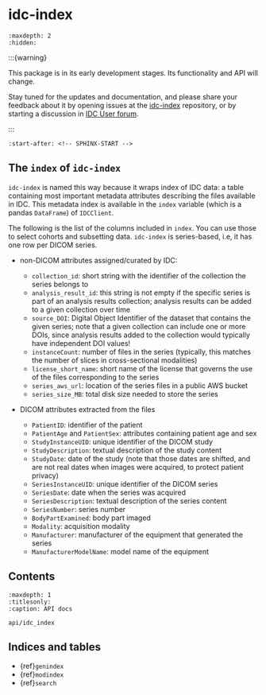 # idc-index

```{toctree}
:maxdepth: 2
:hidden:
```

:::{warning}

This package is in its early development stages. Its functionality and API will
change.

Stay tuned for the updates and documentation, and please share your feedback
about it by opening issues at the
[idc-index](https://github.com/ImagingDataCommons/idc-index) repository, or by
starting a discussion in [IDC User forum](https://discourse.canceridc.dev/).

:::

```{include} ../README.md
:start-after: <!-- SPHINX-START -->
```

## The `index` of `idc-index`

`idc-index` is named this way because it wraps index of IDC data: a table
containing most important metadata attributes describing the files available in
IDC. This metadata index is available in the `index` variable (which is a pandas
`DataFrame`) of `IDCClient`.

The following is the list of the columns included in `index`. You can use those
to select cohorts and subsetting data. `idc-index` is series-based, i.e, it has
one row per DICOM series.

- non-DICOM attributes assigned/curated by IDC:

  - `collection_id`: short string with the identifier of the collection the
    series belongs to
  - `analysis_result_id`: this string is not empty if the specific series is
    part of an analysis results collection; analysis results can be added to a
    given collection over time
  - `source_DOI`: Digital Object Identifier of the dataset that contains the
    given series; note that a given collection can include one or more DOIs,
    since analysis results added to the collection would typically have
    independent DOI values!
  - `instanceCount`: number of files in the series (typically, this matches the
    number of slices in cross-sectional modalities)
  - `license_short_name`: short name of the license that governs the use of the
    files corresponding to the series
  - `series_aws_url`: location of the series files in a public AWS bucket
  - `series_size_MB`: total disk size needed to store the series

- DICOM attributes extracted from the files
  - `PatientID`: identifier of the patient
  - `PatientAge` and `PatientSex`: attributes containing patient age and sex
  - `StudyInstanceUID`: unique identifier of the DICOM study
  - `StudyDescription`: textual description of the study content
  - `StudyDate`: date of the study (note that those dates are shifted, and are
    not real dates when images were acquired, to protect patient privacy)
  - `SeriesInstanceUID`: unique identifier of the DICOM series
  - `SeriesDate`: date when the series was acquired
  - `SeriesDescription`: textual description of the series content
  - `SeriesNumber`: series number
  - `BodyPartExamined`: body part imaged
  - `Modality`: acquisition modality
  - `Manufacturer`: manufacturer of the equipment that generated the series
  - `ManufacturerModelName`: model name of the equipment

## Contents

```{toctree}
:maxdepth: 1
:titlesonly:
:caption: API docs

api/idc_index
```

## Indices and tables

- {ref}`genindex`
- {ref}`modindex`
- {ref}`search`
